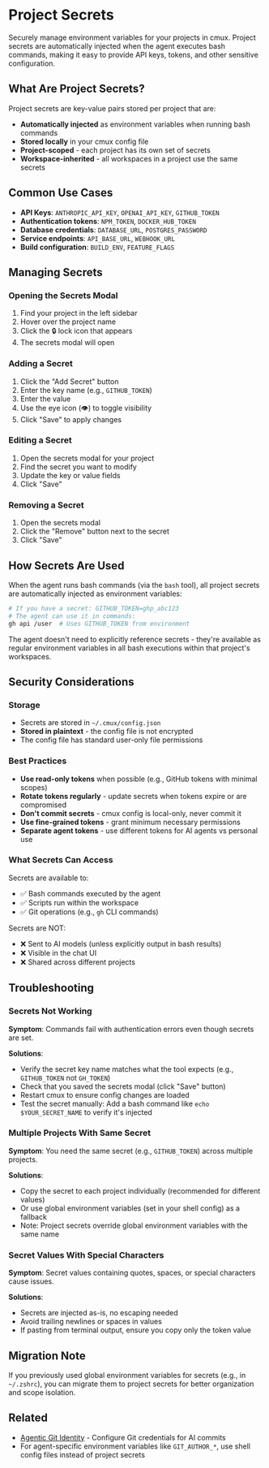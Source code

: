 # Project Secrets

Securely manage environment variables for your projects in cmux. Project secrets are automatically injected when the agent executes bash commands, making it easy to provide API keys, tokens, and other sensitive configuration.

## What Are Project Secrets?

Project secrets are key-value pairs stored per project that are:

- **Automatically injected** as environment variables when running bash commands
- **Stored locally** in your cmux config file
- **Project-scoped** - each project has its own set of secrets
- **Workspace-inherited** - all workspaces in a project use the same secrets

## Common Use Cases

- **API Keys**: `ANTHROPIC_API_KEY`, `OPENAI_API_KEY`, `GITHUB_TOKEN`
- **Authentication tokens**: `NPM_TOKEN`, `DOCKER_HUB_TOKEN`
- **Database credentials**: `DATABASE_URL`, `POSTGRES_PASSWORD`
- **Service endpoints**: `API_BASE_URL`, `WEBHOOK_URL`
- **Build configuration**: `BUILD_ENV`, `FEATURE_FLAGS`

## Managing Secrets

### Opening the Secrets Modal

1. Find your project in the left sidebar
2. Hover over the project name
3. Click the 🔒 lock icon that appears
4. The secrets modal will open

### Adding a Secret

1. Click the "Add Secret" button
2. Enter the key name (e.g., `GITHUB_TOKEN`)
3. Enter the value
4. Use the eye icon (👁️) to toggle visibility
5. Click "Save" to apply changes

### Editing a Secret

1. Open the secrets modal for your project
2. Find the secret you want to modify
3. Update the key or value fields
4. Click "Save"

### Removing a Secret

1. Open the secrets modal
2. Click the "Remove" button next to the secret
3. Click "Save"

## How Secrets Are Used

When the agent runs bash commands (via the `bash` tool), all project secrets are automatically injected as environment variables:

```bash
# If you have a secret: GITHUB_TOKEN=ghp_abc123
# The agent can use it in commands:
gh api /user  # Uses GITHUB_TOKEN from environment
```

The agent doesn't need to explicitly reference secrets - they're available as regular environment variables in all bash executions within that project's workspaces.

## Security Considerations

### Storage

- Secrets are stored in `~/.cmux/config.json`
- **Stored in plaintext** - the config file is not encrypted
- The config file has standard user-only file permissions

### Best Practices

- **Use read-only tokens** when possible (e.g., GitHub tokens with minimal scopes)
- **Rotate tokens regularly** - update secrets when tokens expire or are compromised
- **Don't commit secrets** - cmux config is local-only, never commit it
- **Use fine-grained tokens** - grant minimum necessary permissions
- **Separate agent tokens** - use different tokens for AI agents vs personal use

### What Secrets Can Access

Secrets are available to:

- ✅ Bash commands executed by the agent
- ✅ Scripts run within the workspace
- ✅ Git operations (e.g., `gh` CLI commands)

Secrets are NOT:

- ❌ Sent to AI models (unless explicitly output in bash results)
- ❌ Visible in the chat UI
- ❌ Shared across different projects

## Troubleshooting

### Secrets Not Working

**Symptom**: Commands fail with authentication errors even though secrets are set.

**Solutions**:

- Verify the secret key name matches what the tool expects (e.g., `GITHUB_TOKEN` not `GH_TOKEN`)
- Check that you saved the secrets modal (click "Save" button)
- Restart cmux to ensure config changes are loaded
- Test the secret manually: Add a bash command like `echo $YOUR_SECRET_NAME` to verify it's injected

### Multiple Projects With Same Secret

**Symptom**: You need the same secret (e.g., `GITHUB_TOKEN`) across multiple projects.

**Solutions**:

- Copy the secret to each project individually (recommended for different values)
- Or use global environment variables (set in your shell config) as a fallback
- Note: Project secrets override global environment variables with the same name

### Secret Values With Special Characters

**Symptom**: Secret values containing quotes, spaces, or special characters cause issues.

**Solutions**:

- Secrets are injected as-is, no escaping needed
- Avoid trailing newlines or spaces in values
- If pasting from terminal output, ensure you copy only the token value

## Migration Note

If you previously used global environment variables for secrets (e.g., in `~/.zshrc`), you can migrate them to project secrets for better organization and scope isolation.

## Related

- [Agentic Git Identity](./agentic-git-identity.md) - Configure Git credentials for AI commits
- For agent-specific environment variables like `GIT_AUTHOR_*`, use shell config files instead of project secrets
